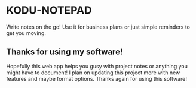 # KODU-NOTEPAD
Write notes on the go! Use it for business plans or just simple reminders to get you moving. 

Thanks for using my software!
-------------------------------
Hopefully this web app helps you gusy with project notes or anything you might have to document! I plan on updating this project more with new features and maybe format
options. Thanks again for using this software!
